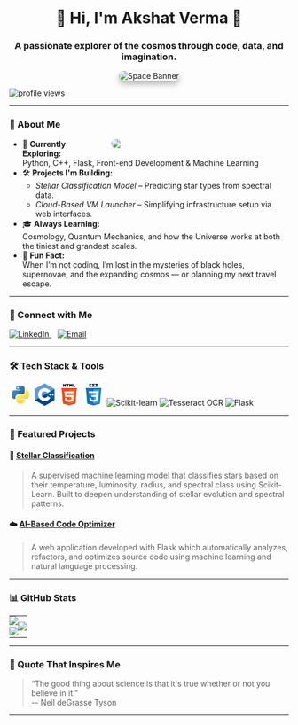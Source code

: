 <h1 align="center">🚀 Hi, I'm Akshat Verma 👋</h1>

<h3 align="center">A passionate explorer of the cosmos through code, data, and imagination.</h3>

<div align="center">
    <img src="https://t4.ftcdn.net/jpg/09/19/26/15/360_F_919261584_kC6Auv63lauhMYp5p2BuXJNaLzYABxuM.jpg" alt="Space Banner" width="1100" style="border-radius: 12px; box-shadow: 0 6px 12px rgba(0,0,0,0.3);"/>
</div>

<p align="left">
  <img src="https://komarev.com/ghpvc/?username=Akshat17400560&label=Profile%20views&color=0e75b6&style=flat" alt="profile views" />
</p>

---

### 🌌 About Me

<img align="right" src="https://media.giphy.com/media/3o7btPCcdNniyf0ArS/giphy.gif" width="320" style="border-radius: 12px; margin-left: 15px;"/>

- 🔭 **Currently Exploring:**  
  Python, C++, Flask, Front-end Development & Machine Learning  
- 🛠️ **Projects I'm Building:**  
  - *Stellar Classification Model* – Predicting star types from spectral data.  
  - *Cloud-Based VM Launcher* – Simplifying infrastructure setup via web interfaces.  
- 🎓 **Always Learning:**  
  Cosmology, Quantum Mechanics, and how the Universe works at both the tiniest and grandest scales.  
- 🌠 **Fun Fact:**  
  When I’m not coding, I’m lost in the mysteries of black holes, supernovae, and the expanding cosmos — or planning my next travel escape.

---

### 🔗 Connect with Me

<p align="left">
  <a href="https://www.linkedin.com/in/akshat-verma-1ab99b223/" target="_blank">
    <img src="https://cdn-icons-png.flaticon.com/512/174/174857.png" alt="LinkedIn" height="30" width="30"/>
  </a>
  &nbsp;&nbsp;
  <a href="mailto:akshatverma2708@gmail.com" target="_blank">
    <img src="https://cdn-icons-png.flaticon.com/512/732/732200.png" alt="Email" height="30" width="30"/>
  </a>
</p>

---

### 🛠️ Tech Stack & Tools

<p>
  <img src="https://raw.githubusercontent.com/devicons/devicon/master/icons/python/python-original.svg" width="40" alt="Python"/>
  <img src="https://raw.githubusercontent.com/devicons/devicon/master/icons/cplusplus/cplusplus-original.svg" width="40" alt="C++"/>
  <img src="https://raw.githubusercontent.com/devicons/devicon/master/icons/html5/html5-original-wordmark.svg" width="40" alt="HTML"/>
  <img src="https://raw.githubusercontent.com/devicons/devicon/master/icons/css3/css3-original-wordmark.svg" width="40" alt="CSS"/>
  <img src="https://scikit-learn.org/stable/_static/scikit-learn-logo-small.png" width="90" alt="Scikit-learn"/>
  <img src="https://www.outsystems.com/Forge_CW/_image.aspx/Q8LvY--6WakOw9afDCuuGfyi8SnPCgmeaGDl3TZaUx4=/tesseractocr-2023-01-04%2000-00-00-2025-03-12%2014-11-47" width="40" alt="Tesseract OCR"/>
  <img src="https://encrypted-tbn0.gstatic.com/images?q=tbn:ANd9GcQyr0PCnTjl_fdos4TNpbfkDMlXkGlLeZ5hKA&s" width="60" alt="Flask"/>
</p>

---

### 🌟 Featured Projects

#### 🚀 [Stellar Classification](https://github.com/Akshat17400560/Space-Science-Projects-Akshat-Verma)
> A supervised machine learning model that classifies stars based on their temperature, luminosity, radius, and spectral class using Scikit-Learn. Built to deepen understanding of stellar evolution and spectral patterns.

#### ☁️ [AI-Based Code Optimizer](https://github.com/Akshat17400560/AI-Based_CodeOptmizer)
> A web application developed with Flask which automatically analyzes, refactors, and optimizes source code using machine learning and natural language processing.

---

### 📊 GitHub Stats

<div align="center">
  <table cellspacing="0" cellpadding="0" style="border: none;">
    <tr>
      <td style="padding: 0;">
        <img src="https://github-readme-stats.vercel.app/api?username=Akshat17400560&show_icons=true&theme=default&border_radius=12&hide_border=true" height="250" />
      </td>
      <td style="padding: 0;" rowspan="2">
        <img src="https://github-readme-stats.vercel.app/api/top-langs?username=Akshat17400560&layout=compact&border_radius=12&hide_border=true" height="310" />
      </td>
    </tr>
    <tr>
      <td style="padding: 0; background-color: white;">
        <img src="https://github-readme-streak-stats.herokuapp.com/?user=Akshat17400560&hide_border=true" height="250"/>
      </td>
    </tr>
  </table>
</div>






---

### 🌠 Quote That Inspires Me

> “The good thing about science is that it's true whether or not you believe in it.”  
> -- Neil deGrasse Tyson

---

